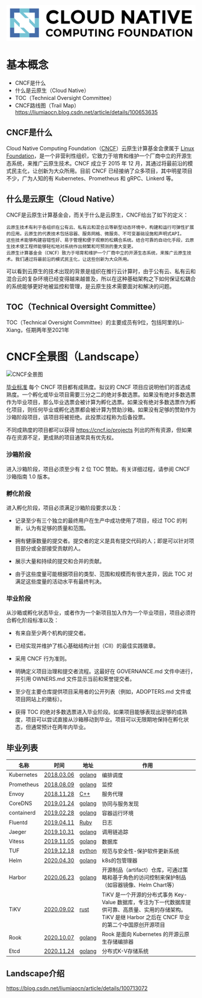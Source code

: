 ![CNCF全景图](../img/cncf/logo.png)
# 基本概念
- CNCF是什么
- 什么是云原生（Cloud Native）
- TOC（Technical Oversight Committee）
- CNCF路线图（Trail Map）
https://liumiaocn.blog.csdn.net/article/details/100653635

## CNCF是什么
Cloud Native Computing Foundation（[CNCF](https://github.com/cncf/landscape)）云原生计算基金会隶属于 [Linux  Foundation](https://liumiaocn.blog.csdn.net/article/details/100666545)，是一个非营利性组织，它致力于培育和维护一个厂商中立的开源生态系统，来推广云原生技术。CNCF 成立于 2015 年 12 月，其通过将最前沿的模式民主化，让创新为大众所用。目前 CNCF 已经接纳了众多项目，其中明星项目不少，广为人知的有 Kubernetes、Prometheus 和 gRPC、Linkerd 等。

## 什么是云原生（Cloud Native）
CNCF是云原生计算基金会，而关于什么是云原生，CNCF给出了如下的定义：

    云原生技术有利于各组织在公有云、私有云和混合云等新型动态环境中，构建和运行可弹性扩展的应用。云原生的代表技术包括容器、服务网格、微服务、不可变基础设施和声明式API。
    这些技术能够构建容错性好、易于管理和便于观察的松耦合系统。结合可靠的自动化手段，云原生技术使工程师能够轻松地对系统作出频繁和可预测的重大变更。
    云原生计算基金会（CNCF）致力于培育和维护一个厂商中立的开源生态系统，来推广云原生技术。我们通过将最前沿的模式民主化，让这些创新为大众所用。
可以看到云原生的技术出现的背景是组织在推行云计算时，由于公有云、私有云和混合云的复杂环境已经变得越来越普及，所以在这种基础架构之下如何保证松耦合的系统能够更好地被监控和管理，是云原生技术需要面对和解决的问题。

## TOC（Technical Oversight Committee）
TOC（Technical Oversight Committee）的主要成员有9位，包括阿里的Li-Xiang，任期两年至2021年


# CNCF全景图（Landscape）
![CNCF全景图](../img/cncf/landscape.png)

[毕业标准](https://github.com/cncf/toc/blob/master/process/graduation_criteria.adoc)
每个 CNCF 项目都有成熟度。拟议的 CNCF 项目应说明他们的首选成熟度。一个孵化或毕业项目需要三分之二的绝对多数选票。如果没有绝对多数选票作为毕业项目，那么毕业选票会被计算为孵化选票。如果没有绝对多数选票作为孵化项目，则任何毕业或孵化选票都会被计算为赞助沙箱。如果没有足够的赞助作为沙箱阶段项目，该项目将被拒绝。此投票过程称为后备投票。

不同成熟度的项目都可以获得 https://cncf.io/projects 列出的所有资源，但如果存在资源不足，更成熟的项目通常具有优先权。

### 沙箱阶段

进入沙箱阶段，项目必须至少有 2 位 TOC 赞助。有关详细过程，请参阅 CNCF 沙箱指南 1.0 版本。

### 孵化阶段

进入孵化阶段，项目必须满足沙箱阶段要求以及：

- 记录至少有三个独立的最终用户在生产中成功使用了项目，经过 TOC 的判断，认为有足够的质量和范围。

- 拥有健康数量的提交者。提交者的定义是具有提交代码的人；即是可以针对项目部分或全部接受贡献的人。

- 展示大量和持续的提交和合并的贡献。

- 由于这些度量可能根据项目的类型、范围和规模而有很大差异，因此 TOC 对满足这些度量的活动水平有最终判决。

### 毕业阶段

从沙箱或孵化状态毕业，或者作为一个新项目加入作为一个毕业项目，项目必须符合孵化阶段标准以及：

- 有来自至少两个机构的提交者。

- 已经实现并维护了核心基础结构计划（CII）的最佳实践徽章。

- 采用 CNCF 行为准则。

- 明确定义项目治理和提交者流程。这最好在 GOVERNANCE.md 文件中进行，并引用 OWNERS.md 文件显示当前和荣誉提交者。

- 至少在主要仓库提供项目采用者的公开列表（例如，ADOPTERS.md 文件或项目网站上的徽标）。

- 获得 TOC 的绝对多数选票进入毕业阶段。如果项目能够表现出足够的成熟度，项目可以尝试直接从沙箱移动到毕业。项目可以无限期地保持在孵化状态，但通常预计在两年内毕业。

## 毕业列表
名称 | 时间 | 地址 | 作用
--|--|--|--
Kubernetes|[2018.03.06](https://www.cncf.io/announcement/2018/03/06/cloud-native-computing-foundation-announces-kubernetes-first-graduated-project/)|[golang](https://github.com/kubernetes/kubernetes)|编排调度
Prometheus|[2018.08.09](https://www.cncf.io/announcement/2018/08/09/prometheus-graduates/)|[golang](https://github.com/prometheus/prometheus)|监控
Envoy|[2018.11.28](https://www.cncf.io/announcement/2018/11/28/cncf-announces-envoy-graduation/)|[C++](https://github.com/envoyproxy/envoy)|服务代理
CoreDNS|[2019.01.24](https://www.cncf.io/announcement/2019/01/24/coredns-graduation/)|[golang](https://github.com/coredns/coredns)|协同与服务发现
containerd|[2019.02.28](https://www.cncf.io/announcement/2019/02/28/cncf-announces-containerd-graduation/)|[golang](https://github.com/containerd/containerd)|容器运行环境
Fluentd|[2019.04.11](https://www.cncf.io/announcement/2019/04/11/cncf-announces-fluentd-graduation/)|[Ruby](https://github.com/fluent/fluentd)|日志
Jaeger|[2019.10.31](https://www.cncf.io/announcement/2019/10/31/cloud-native-computing-foundation-announces-jaeger-graduation/)|[golang](https://github.com/jaegertracing/jaeger)|调用链追踪
Vitess|[2019.11.05](https://www.cncf.io/announcement/2019/11/05/cloud-native-computing-foundation-announces-vitess-graduation/)|[golang](https://github.com/vitessio/vitess)|数据库
TUF|[2019.12.18](https://www.cncf.io/announcement/2019/12/18/cloud-native-computing-foundation-announces-tuf-graduation/)|[python](https://github.com/theupdateframework/tuf)|规范与安全性-保护软件更新系统
Helm|[2020.04.30](https://www.cncf.io/announcement/2020/04/30/cloud-native-computing-foundation-announces-helm-graduation/)|[golang](https://github.com/helm/helm)|k8s的包管理器
Harbor |[2020.06.23](https://www.cncf.io/announcement/2020/06/23/cloud-native-computing-foundation-announces-harbor-graduation/) |[golang](https://github.com/goharbor/harbor) |开源制品（artifact）仓库，可通过策略和基于角色的访问控制来保护制品（如容器镜像、Helm Chart等）
TiKV|[2020.09.02](https://www.cncf.io/announcements/2020/09/02/cloud-native-computing-foundation-announces-tikv-graduation/)|[rust](https://github.com/tikv/tikv)|TiKV 是一个开源的分布式事务 Key-Value 数据库，专注为下一代数据库提供可靠、高质量、实用的存储架构。TiKV 是继 Harbor 之后在 CNCF 毕业的第二个中国原创开源项目
Rook|[2020.10.07](https://www.cncf.io/announcements/2020/10/07/cloud-native-computing-foundation-announces-rook-graduation/)|[golang](https://github.com/rook/rook)|Rook 是面向 Kubernetes 的开源云原生存储编排器
Etcd | [2020.11.24](https://www.cncf.io/announcements/2020/11/24/cloud-native-computing-foundation-announces-etcd-graduation/)|[golang](https://github.com/etcd-io/etcd)| 分布式K-V存储系统
## Landscape介绍
https://blog.csdn.net/liumiaocn/article/details/100713072

